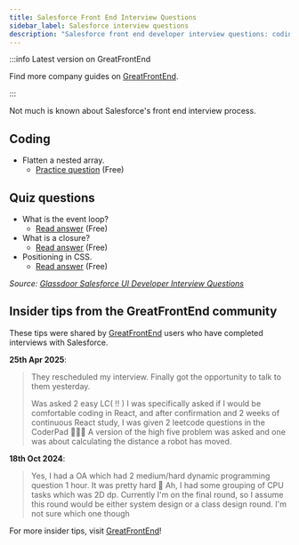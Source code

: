 ```yaml
---
title: Salesforce Front End Interview Questions
sidebar_label: Salesforce interview questions
description: "Salesforce front end developer interview questions: coding challenges, JavaScript quiz on event loop, closures, CSS positioning. Real experiences & tips."
---
```


:::info Latest version on GreatFrontEnd

Find more company guides on [GreatFrontEnd](https://www.greatfrontend.com/interviews/company?utm_source=frontendinterviewhandbook&utm_medium=referral&gnrs=frontendinterviewhandbook).

:::

Not much is known about Salesforce's front end interview process.

## Coding

- Flatten a nested array.
  - [Practice question](https://www.greatfrontend.com/questions/javascript/flatten?utm_source=frontendinterviewhandbook&utm_medium=referral&gnrs=frontendinterviewhandbook) (Free)

## Quiz questions

- What is the event loop?
  - [Read answer](https://www.greatfrontend.com/questions/quiz/what-is-event-loop-what-is-the-difference-between-call-stack-and-task-queue?utm_source=frontendinterviewhandbook&utm_medium=referral&gnrs=frontendinterviewhandbook) (Free)
- What is a closure?
  - [Read answer](https://www.greatfrontend.com/questions/quiz/what-is-a-closure-and-how-why-would-you-use-one?utm_source=frontendinterviewhandbook&utm_medium=referral&gnrs=frontendinterviewhandbook) (Free)
- Positioning in CSS.
  - [Read answer](https://www.greatfrontend.com/questions/quiz/whats-the-difference-between-a-relative-fixed-absolute-and-statically-positioned-element?utm_source=frontendinterviewhandbook&utm_medium=referral&gnrs=frontendinterviewhandbook) (Free)

_Source: [Glassdoor Salesforce UI Developer Interview Questions](https://www.glassdoor.sg/Interview/Salesforce-UI-Developer-Interview-Questions-EI_IE11159.0,10_KO11,23.htm)_

## Insider tips from the GreatFrontEnd community

These tips were shared by [GreatFrontEnd](https://www.greatfrontend.com/?utm_source=frontendinterviewhandbook&utm_medium=referral&gnrs=frontendinterviewhandbook) users who have completed interviews with Salesforce.

**25th Apr 2025**:

> They rescheduled my interview. Finally got the opportunity to talk to them yesterday. 
> 
> Was asked 2 easy LC( !! ) 
> I was specifically asked if I would be comfortable coding in React, and after confirmation and 2 weeks of continuous React study, I was given 2 leetcode questions in the CoderPad 🤷🏼‍♀️ 
> A version of the high five problem was asked and one was about calculating the distance a robot has moved.

**18th Oct 2024**:

> Yes, I had a OA which had 2 medium/hard dynamic programming question 1 hour. It was pretty hard 🤕
> Ah, I had some grouping of CPU tasks which was 2D dp.
> Currently I'm on the final round, so I assume this round would be either system design or a class design round. I'm not sure which one though

For more insider tips, visit [GreatFrontEnd](https://www.greatfrontend.com/?utm_source=frontendinterviewhandbook&utm_medium=referral&gnrs=frontendinterviewhandbook)!

